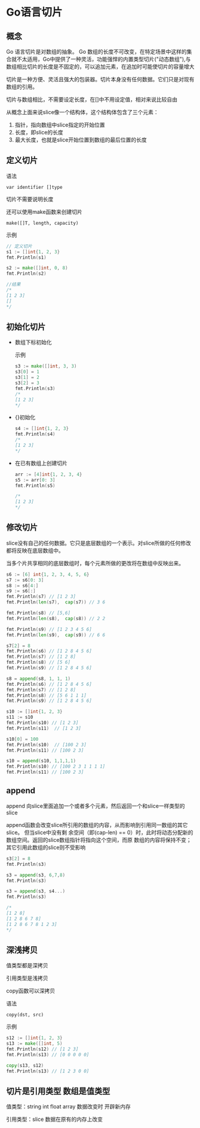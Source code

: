 # Go语言切片

## 概念

Go 语言切片是对数组的抽象。 Go 数组的长度不可改变，在特定场景中这样的集合就不太适用，Go中提供了一种灵活，功能强悍的内置类型切片("动态数组"),与数组相比切片的长度是不固定的，可以追加元素，在追加时可能使切片的容量增大

切片是一种方便、灵活且强大的包装器。切片本身没有任何数据。它们只是对现有数组的引用。

切片与数组相比，不需要设定长度，在[]中不用设定值，相对来说比较自由

从概念上面来说slice像一个结构体，这个结构体包含了三个元素：

1. 指针，指向数组中slice指定的开始位置
2. 长度，即slice的长度
3. 最大长度，也就是slice开始位置到数组的最后位置的长度

## 定义切片

语法

```
var identifier []type
```

切片不需要说明长度

还可以使用make函数来创建切片

```
make([]T, length, capacity)
```

示例

```go
// 定义切片
s1 := []int{1, 2, 3}
fmt.Println(s1)

s2 := make([]int, 0, 8)
fmt.Println(s2)

//结果
/*
[1 2 3]
[]
*/
```

## 初始化切片

- 数组下标初始化

  示例

  ```go
  s3 := make([]int, 3, 3)
  s3[0] = 1
  s3[1] = 2
  s3[2] = 3
  fmt.Println(s3)
  /*
  [1 2 3]
  */
  ```

- {}初始化

  ```go
  s4 := []int{1, 2, 3}
  fmt.Println(s4)
  /*
  [1 2 3]
  */
  ```

- 在已有数组上创建切片

  ```go
  arr := [4]int{1, 2, 3, 4}
  s5 := arr[0: 3]
  fmt.Println(s5)
  
  /*
  [1 2 3]
  */
  ```

## 修改切片

slice没有自己的任何数据。它只是底层数组的一个表示。对slice所做的任何修改都将反映在底层数组中。

当多个片共享相同的底层数组时，每个元素所做的更改将在数组中反映出来。

```go
s6 := [6] int{1, 2, 3, 4, 5, 6}
s7 := s6[0: 3]
s8 := s6[4:]
s9 := s6[:]
fmt.Println(s7) // [1 2 3]
fmt.Println(len(s7),  cap(s7)) // 3 6

fmt.Println(s8) // [5,6]
fmt.Println(len(s8),  cap(s8)) // 2 2

fmt.Println(s9) // [1 2 3 4 5 6]
fmt.Println(len(s9),  cap(s9)) // 6 6

s7[2] = 8
fmt.Println(s6) // [1 2 8 4 5 6]
fmt.Println(s7) // [1 2 8]
fmt.Println(s8) // [5 6]
fmt.Println(s9) // [1 2 8 4 5 6]

s8 = append(s8, 1, 1, 1)
fmt.Println(s6) // [1 2 8 4 5 6]
fmt.Println(s7) // [1 2 8]
fmt.Println(s8) // [5 6 1 1 1]
fmt.Println(s9) // [1 2 8 4 5 6]

s10 := []int{1, 2, 3}
s11 := s10
fmt.Println(s10) // [1 2 3]
fmt.Println(s11)  // [1 2 3]

s10[0] = 100
fmt.Println(s10)  // [100 2 3]
fmt.Println(s11) // [100 2 3]

s10 = append(s10, 1,1,1,1)
fmt.Println(s10) // [100 2 3 1 1 1 1]
fmt.Println(s11) // [100 2 3]
```

## append

append 向slice里面追加一个或者多个元素，然后返回一个和slice一样类型的slice

append函数会改变slice所引用的数组的内容，从而影响到引用同一数组的其它slice。 但当slice中没有剩 余空间（即(cap-len) == 0）时，此时将动态分配新的数组空间。返回的slice数组指针将指向这个空间，而原 数组的内容将保持不变；其它引用此数组的slice则不受影响

```go
s3[2] = 8
fmt.Println(s3)

s3 = append(s3, 6,7,8)
fmt.Println(s3)

s3 = append(s3, s4...)
fmt.Println(s3)

/*
[1 2 8]
[1 2 8 6 7 8]
[1 2 8 6 7 8 1 2 3]
*/
```

## 深浅拷贝

值类型都是深拷贝

引用类型是浅拷贝

copy函数可以深拷贝

语法

```
copy(dst, src)
```

示例

```go
s12 := []int{1, 2, 3}
s13 := make([]int, 5)
fmt.Println(s12) // [1 2 3]
fmt.Println(s13) // [0 0 0 0 0]

copy(s13, s12)
fmt.Println(s13) // [1 2 3 0 0]
```

## 切片是引用类型 数组是值类型

值类型：string int float array 数据改变时 开辟新内存

引用类型：slice 数据在原有的内存上改变